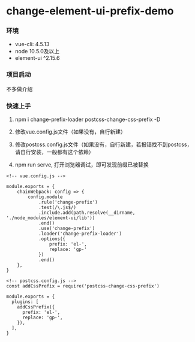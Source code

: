 # change-element-ui-prefix-demo

### 环境
* vue-cli: 4.5.13
* node 10.5.0及以上
* element-ui ^2.15.6

### 项目启动

不多做介绍

### 快速上手
1. npm i change-prefix-loader postcss-change-css-prefix -D

2. 修改vue.config.js文件（如果没有，自行新建）

3. 修改postcss.config.js文件（如果没有，自行新建，若报错找不到postcss，请自行安装，一般都有这个依赖）

4. npm run serve, 打开浏览器调试，即可发现前缀已被替换

```
<!-- vue.config.js -->

module.exports = {
    chainWebpack: config => {
        config.module
            .rule('change-prefix')
            .test(/\.js$/)
            .include.add(path.resolve(__dirname, './node_modules/element-ui/lib'))
            .end()
            .use('change-prefix')
            .loader('change-prefix-loader')
            .options({
                prefix: 'el-',
                replace: 'gp-'
            })
            .end()
    },
}
```

```
<!-- postcss.config.js -->
const addCssPrefix = require('postcss-change-css-prefix')

module.exports = {
  plugins: [
    addCssPrefix({
      prefix: 'el-',
      replace: 'gp-',
    }),
  ],
}

```